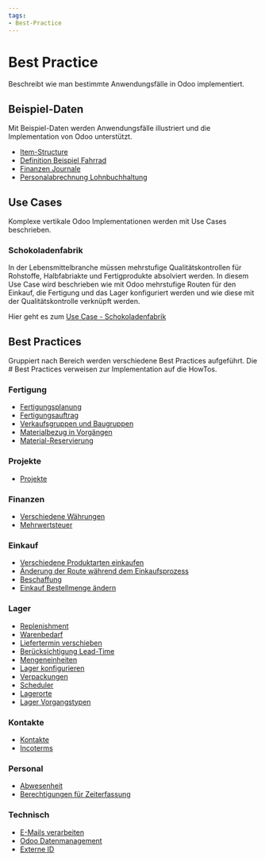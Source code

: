 ```yaml
---
tags:
- Best-Practice
---
```

# Best Practice

Beschreibt wie man bestimmte Anwendungsfälle in Odoo implementiert.

## Beispiel-Daten

Mit Beispiel-Daten werden Anwendungsfälle illustriert und die Implementation von Odoo unterstützt.

* [Item-Structure](Best-Practice-Item-Structure.md)
* [Definition Beispiel Fahrrad](Best-Practice-Definition-Beispiel-Fahrrad.md)
* [Finanzen Journale](Best-Practice-Finanzen-Journale.md)
* [Personalabrechnung Lohnbuchhaltung](Best-Practice-Lohnbuchhaltung.md)

## Use Cases

Komplexe vertikale Odoo Implementationen werden mit Use Cases beschrieben.

### Schokoladenfabrik

In der Lebensmittelbranche müssen mehrstufige Qualitätskontrollen für Rohstoffe, Halbfabriakte und Fertigprodukte absolviert werden. In diesem Use Case wird beschrieben wie mit Odoo mehrstufige Routen für den Einkauf, die Fertigung und das Lager konfiguriert werden und wie diese mit der Qualitätskontrolle verknüpft werden.

Hier geht es zum [Use Case - Schokoladenfabrik](Use-Case-Schokoladenfabrik.md)

## Best Practices

Gruppiert nach Bereich werden verschiedene Best Practices aufgeführt. Die # Best Practices verweisen zur Implementation auf die HowTos.

### Fertigung

* [Fertigungsplanung](Best-Practice-Fertigungsplanung)
* [Fertigungsauftrag](Best-Practice-Fertigungsauftrag.md)
* [Verkaufsgruppen und Baugruppen](Best-Practice-Verkaufsgruppen-und-Baugruppen.md)
* [Materialbezug in Vorgängen](Best-Practice-Materialbezug-in-Vorgängen.md)
* [Material-Reservierung](Best-Practice-Material-Reservierung.md)

### Projekte

* [Projekte](Best-Practice-Projekte.md)

### Finanzen

* [Verschiedene Währungen](Best-Practice-Verschiedene-W%C3%A4hrungen.md)
* [Mehrwertsteuer](Best-Practice-Mehrwertsteuer.md)

### Einkauf

* [Verschiedene Produktarten einkaufen](Best-Practice-Verschiedene-Produktarten-einkaufen.md)
* [Änderung der Route während dem Einkaufsprozess](Best-Practice-%C3%84nderung-der-Route-w%C3%A4hrend-dem-Einkaufsprozess.md)
* [Beschaffung](Best-Practice-Beschaffung.md)
* [Einkauf Bestellmenge ändern](Best-Practice-Einkauf-Bestellmenge-ändern.md)

### Lager

* [Replenishment](Best-Practice-Replenishment.md)
* [Warenbedarf](Best-Practice-Warenbedarf.md)
* [Liefertermin verschieben](Best-Practice-Liefertermin-verschieben.md)
* [Berücksichtigung Lead-Time](Best-Practice-Ber%C3%BCcksichtigung-Lead-Time.md)
* [Mengeneinheiten](Best-Practice-Mengeneinheiten.md)
* [Lager konfigurieren](Best-Practice-Lager-konfigurieren.md)
* [Verpackungen](Best-Practice-Verpackungen.md)
* [Scheduler](Best-Practice-Scheduler.md)
* [Lagerorte](Best-Practice-Lagerorte.md)
* [Lager Vorgangstypen](Best-Practice-Lager-Vorgangstypen.md)

### Kontakte

* [Kontakte](Best-Practice-Kontakte.md)
* [Incoterms](Best-Practice-Incoterms.md)

### Personal

* [Abwesenheit](Best-Practice-Abwesenheit.md)
* [Berechtigungen für Zeiterfassung](Best-Practice-Berechtigungen-für-Zeiterfassung.md)

### Technisch

* [E-Mails verarbeiten](Best-Practice-E-Mails-verarbeiten.md)
* [Odoo Datenmanagement](Best-Practice-Odoo-Datenmanagement.md)
* [Externe ID](Best-Practice-Externe-ID.md)